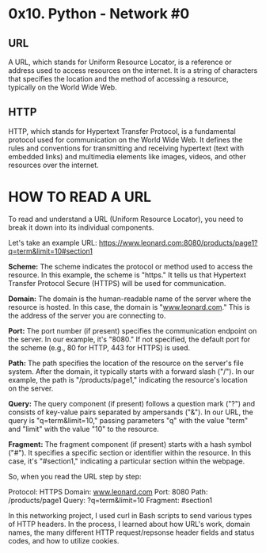 # 0x10. Python - Network #0

## URL

A URL, which stands for Uniform Resource Locator, is a reference or address used to access resources on the internet. It is a string of characters that specifies the location and the method of accessing a resource, typically on the World Wide Web.

## HTTP
HTTP, which stands for Hypertext Transfer Protocol, is a fundamental protocol used for communication on the World Wide Web. It defines the rules and conventions for transmitting and receiving hypertext (text with embedded links) and multimedia elements like images, videos, and other resources over the internet.

# HOW TO READ A URL

To read and understand a URL (Uniform Resource Locator), you need to break it down into its individual components. 

Let's take an example URL: https://www.leonard.com:8080/products/page1?q=term&limit=10#section1

**Scheme:** The scheme indicates the protocol or method used to access the resource. In this example, the scheme is "https." It tells us that Hypertext Transfer Protocol Secure (HTTPS) will be used for communication.

**Domain:** The domain is the human-readable name of the server where the resource is hosted. In this case, the domain is "www.leonard.com." This is the address of the server you are connecting to.

**Port:** The port number (if present) specifies the communication endpoint on the server. In our example, it's "8080." If not specified, the default port for the scheme (e.g., 80 for HTTP, 443 for HTTPS) is used.

**Path:** The path specifies the location of the resource on the server's file system. After the domain, it typically starts with a forward slash ("/"). In our example, the path is "/products/page1," indicating the resource's location on the server.

**Query:** The query component (if present) follows a question mark ("?") and consists of key-value pairs separated by ampersands ("&"). In our URL, the query is "q=term&limit=10," passing parameters "q" with the value "term" and "limit" with the value "10" to the resource.

**Fragment:** The fragment component (if present) starts with a hash symbol ("#"). It specifies a specific section or identifier within the resource. In this case, it's "#section1," indicating a particular section within the webpage.

So, when you read the URL step by step:

Protocol: HTTPS
Domain: www.leonard.com
Port: 8080
Path: /products/page1
Query: ?q=term&limit=10
Fragment: #section1

In this networking project, I used curl in Bash scripts to send various types of HTTP headers. In the process, I learned about how URL's work, domain names, the many different HTTP request/repsonse header fields and status codes, and how to utilize cookies.
